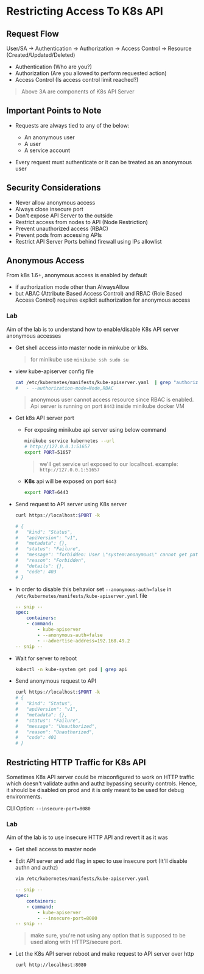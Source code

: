 # Restricting Access To K8s API

## Request Flow

User/SA -> Authentication -> Authorization  -> Access Control -> Resource (Created/Updated/Deleted)


* Authentication (Who are you?)
* Authorization (Are you allowed to perform requested action)
* Access Control (Is access control limit reached?)

> Above 3A are components of K8s API Server

## Important Points to Note

* Requests are always tied to any of the below:
    * An anonymous user
    * A user
    * A service account

* Every request must authenticate or it can be treated as an anonymous user

## Security Considerations

* Never allow anonymous access
* Always close insecure port
* Don't expose API Server to the outside
* Restrict access from nodes to API (Node Restriction)
* Prevent unauthorized access (RBAC)
* Prevent pods from accessing APIs
* Restrict API Server Ports behind firewall using IPs allowlist


## Anonymous Access

From k8s 1.6+, anonymous access is enabled by default
* if authorization mode other than AlwaysAllow
* but ABAC (Attribute Based Access Control) and RBAC (Role Based Access Control) requires explicit authorization for anonymous access

### Lab

Aim of the lab is to understand how to enable/disable K8s API server anonymous accesses

* Get shell access into master node in minkube or k8s.

    > for minikube use `minikube ssh sudo su`

* view kube-apiserver config file

    ```bash
    cat /etc/kubernetes/manifests/kube-apiserver.yaml  | grep "authorization-mode"
    #   - --authorization-mode=Node,RBAC
    ```

    > anonymous user cannot access resource since RBAC is enabled. Api server is running on port `8443` inside minikube docker VM 

* Get k8s API server port

    * For exposing minikube api server using below command

        ```bash
        minikube service kubernetes --url
        # http://127.0.0.1:51657
        export PORT=51657
        ```

        > we'll get service url exposed to our localhost. example: `http://127.0.0.1:51657`

    * **K8s** api will be exposed on port `6443`

        ```bash
        export PORT=6443
        ```

* Send request to API server using K8s server

    ```bash
    curl https://localhost:$PORT -k

    # {
    #   "kind": "Status",
    #   "apiVersion": "v1",
    #   "metadata": {},
    #   "status": "Failure",
    #   "message": "forbidden: User \"system:anonymous\" cannot get path \"/\"",
    #   "reason": "Forbidden",
    #   "details": {},
    #   "code": 403
    # }
    ```

* In order to disable this behavior set `--anonymous-auth=false` in `/etc/kubernetes/manifests/kube-apiserver.yaml` file

    ```yaml
    -- snip --
    spec:
        containers:
        - command:
            - kube-apiserver
            - --anonymous-auth=false
            - --advertise-address=192.168.49.2
    -- snip --
    ```

* Wait for server to reboot

    ```bash
    kubectl -n kube-system get pod | grep api
    ```

* Send anonymous request to API

    ```bash
    curl https://localhost:$PORT -k
    # {
    #   "kind": "Status",
    #   "apiVersion": "v1",
    #   "metadata": {},
    #   "status": "Failure",
    #   "message": "Unauthorized",
    #   "reason": "Unauthorized",
    #   "code": 401
    # }
    ```

## Restricting HTTP Traffic for K8s API

Sometimes K8s API server could be misconfigured to work on HTTP traffic which doesn't validate authn and authz bypassing security controls. Hence, it should be disabled on prod and it is only meant to be used for debug environments.

CLI Option: `--insecure-port=8080`

### Lab 

Aim of the lab is to use insecure HTTP API and revert it as it was

* Get shell access to master node

* Edit API server and add flag in spec to use insecure port (It'll disable authn and authz)

    ```bash
    vim /etc/kubernetes/manifests/kube-apiserver.yaml
    ```

    ```yaml
    -- snip --
    spec:
        containers:
        - command:
            - kube-apiserver
            - --insecure-port=8080
    -- snip --
    ```

    > make sure, you're not using any option that is supposed to be used along with HTTPS/secure port. 

* Let the K8s API server reboot and make request to API server over http

    ```bash
    curl http://localhost:8080
    ```

